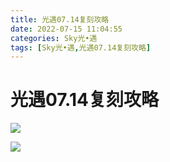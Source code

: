 ```yaml
---
title: 光遇07.14复刻攻略
date: 2022-07-15 11:04:55
categories: Sky光•遇
tags: [Sky光•遇,光遇07.14复刻攻略]
---
```

# 光遇07.14复刻攻略
![](https://ok.166.net/reunionpub/ds/kol/20220714/194647-ie276qbl1c.png)

![](https://ok.166.net/reunionpub/ds/kol/20220714/194655-rfn54ge3j0.jpeg)

  

  

  

